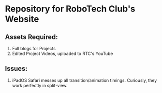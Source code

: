 # Repository for RoboTech Club's Website

## Assets Required:

1. Full blogs for Projects
2. Edited Project Videos, uploaded to RTC's YouTube

## Issues:

1. iPadOS Safari messes up all transition/animation timings. Curiously, they work perfectly in split-view.
